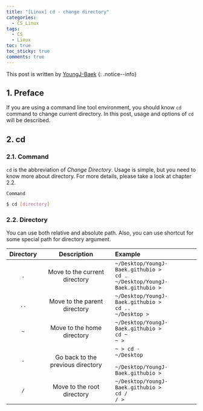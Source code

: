 ```yaml
---
title: "[Linux] cd - change directory"
categories:
  - CS_Linux
tags:
  - CS
  - Linux
toc: true
toc_sticky: true
comments: true
---
```


This post is written by [YoungJ-Baek](https://github.com/YoungJ-Baek)
{: .notice--info}

## 1. Preface

If you are using a command line tool environment, you should know `cd` command to change current directory. In this post, usage and options of `cd` will be described.

## 2. cd

### 2.1. Command

`cd` is the abbreviation of _Change Directory_. Usage is simple, but you need to know more about directory. For more details, please take a look at chapter 2.2.

<div class="notice--primary" markdown="1">

`Command`

```bash
$ cd [directory]
```

</div>

### 2.2. Directory

You can use both relative and absolute path. Also, you can use shortcut for some special path for directory argument.

| Directory |            Description            | Example                                                                                 |
| :-------: | :-------------------------------: | :-------------------------------------------------------------------------------------- |
|    `.`    |   Move to the current directory   | <code>~/Desktop/YoungJ-Baek.githubio > cd .<br>~/Desktop/YoungJ-Baek.githubio > </code> |
|   `..`    |   Move to the parent directory    | <code>~/Desktop/YoungJ-Baek.githubio > cd ..<br>~/Desktop > </code>                     |
|    `~`    |    Move to the home directory     | <code>~/Desktop/YoungJ-Baek.githubio > cd ~<br>~ > </code>                              |
|    `-`    | Go back to the previous directory | <code>~ > cd -<br>~/Desktop <br>~/Desktop/YoungJ-Baek.githubio > </code>                |
|    `/`    |    Move to the root directory     | <code>~/Desktop/YoungJ-Baek.githubio > cd /<br>/ > </code>                              |

